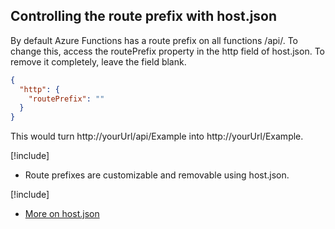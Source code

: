 ## Controlling the route prefix with host.json

By default Azure Functions has a route prefix on all functions /api/. To change this, access the routePrefix property in the http field of host.json. To remove it completely, leave the field blank.

```json
{
  "http": {
    "routePrefix": ""
  }
}
```

This would turn http://yourUrl/api/Example into http://yourUrl/Example.

[!include[](../includes/takeaways-heading.md)]

- Route prefixes are customizable and removable using host.json.

[!include[](../includes/read-more-heading.md)]

- [More on host.json](https://github.com/Azure/azure-webjobs-sdk-script/wiki/host.json)